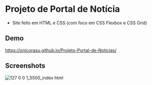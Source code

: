 
# Projeto de Portal de Notícia
- Site feito em HTML e CSS (com foco em CSS Flexbox e CSS Grid)


## Demo

https://onicorasu.github.io/Projeto-Portal-de-Noticias/


## Screenshots

![127 0 0 1_5500_index html](https://github.com/user-attachments/assets/fc26efb0-dd1c-4582-92c9-f6c82703b82d)
